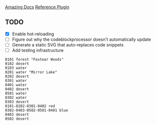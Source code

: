 [Amazing Docs](https://marcus.se.net/obsidian-plugin-docs/)
[Reference Plugin](https://github.com/blacksmithgu/obsidian-dataview)

## TODO
- [x] Enable hot-reloading
- [ ] Figure out why the codeblockprocessor doesn't automatically update
- [ ] Generate a static SVG that auto-replaces code snippets
- [ ] Add testing infrastructure

```hext
0101 forest "Foxtear Woods"
0102 desert
0103 water
0201 water "Mirror Lake"
0202 desert
0301 water
0401 water
0402 desert
0501 water
0302 water
0303 desert
0101-0202-0301-0402 red
0302-0403-0502-0501-0401 blue
0403 desert
0502 desert
```